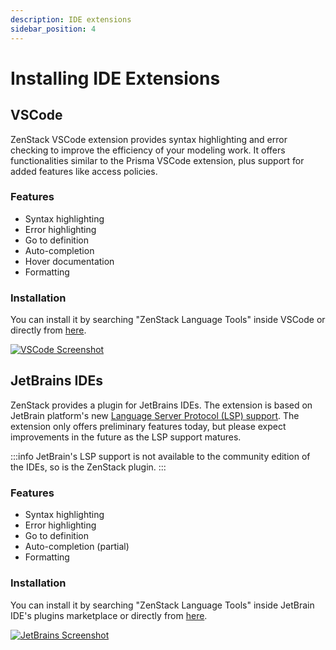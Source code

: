 ```yaml
---
description: IDE extensions
sidebar_position: 4
---
```


# Installing IDE Extensions

## VSCode

ZenStack VSCode extension provides syntax highlighting and error checking to improve the efficiency of your modeling work. It offers functionalities similar to the Prisma VSCode extension, plus support for added features like access policies.

### Features

- Syntax highlighting
- Error highlighting
- Go to definition
- Auto-completion
- Hover documentation
- Formatting

### Installation

You can install it by searching "ZenStack Language Tools" inside VSCode or directly from [here](https://marketplace.visualstudio.com/items?itemName=zenstack.zenstack).

[![VSCode Screenshot](/img/vscode-screenshot.png)](https://marketplace.visualstudio.com/items?itemName=zenstack.zenstack)

## JetBrains IDEs

ZenStack provides a plugin for JetBrains IDEs. The extension is based on JetBrain platform's new [Language Server Protocol (LSP) support](https://blog.jetbrains.com/platform/2023/07/lsp-for-plugin-developers/). The extension only offers preliminary features today, but please expect improvements in the future as the LSP support matures.

:::info
JetBrain's LSP support is not available to the community edition of the IDEs, so is the ZenStack plugin.
:::

### Features

- Syntax highlighting
- Error highlighting
- Go to definition
- Auto-completion (partial)
- Formatting

### Installation

You can install it by searching "ZenStack Language Tools" inside JetBrain IDE's plugins marketplace or directly from [here](https://plugins.jetbrains.com/plugin/23397-zenstack-language-tools).

[![JetBrains Screenshot](/img/jetbrains-screenshot.png)](https://plugins.jetbrains.com/plugin/17210-zenstack-language-tools)
